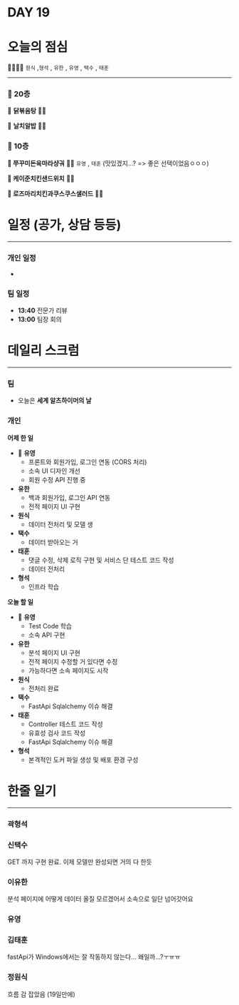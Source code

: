 # DAY 19

# 오늘의 점심

👨‍👩‍👧‍👧   `원식` ,`형석` , `유한` , `유영` , `택수` , `태훈`

---

### 🥣 20층

🥘 ****닭볶음탕**** 👋🏻

🍜 ****날치알밥**** 👋🏻

### 🥗 10층

**🍱 쭈꾸미돈육마라샹궈** 👋🏻  `유영` , `태훈` (맛있겠지…? => 좋은 선택이었음ㅇㅇㅇ)

**🥪 케이준치킨샌드위치** 👋🏻 

**🥗 로즈마리치킨과쿠스쿠스샐러드** 👋🏻

# 일정 (공가, 상담 등등)

---

### 개인 일정

- 

### 팀 일정

- **13:40** 전문가 리뷰
- **13:00** 팀장 회의

# 데일리 스크럼

---

### 팀

- 오늘은 **세계 알츠하이머의 날**

### 개인

**어제 한 일**

- 🐰 **유영**
    - 프론트와 회원가입, 로그인 연동 (CORS 처리)
    - 소속 UI 디자인 개선
    - 회원 수정 API 진행 중
- **유한**
    - 백과 회원가입, 로그인 API 연동
    - 전적 페이지 UI 구현
- **원식**
    - 데이터 전처리 및 모델 생
- **택수**
    - 데이터 받아오는 거
- **태훈**
    - 댓글 수정, 삭제 로직 구현 및 서비스 단 테스트 코드 작성
    - 데이터 전처리
- **형석**
    - 인프라 학습

**오늘 할 일**

- 🐰 **유영**
    - Test Code 학습
    - 소속 API 구현
- **유한**
    - 분석 페이지 UI 구현
    - 전적 페이지 수정할 거 있다면 수정
    - 가능하다면 소속 페이지도 시작
- **원식**
    - 전처리 완료
- **택수**
    - FastApi Sqlalchemy 이슈 해결
- **태훈**
    - Controller 테스트 코드 작성
    - 유효성 검사 코드 작성
    - FastApi Sqlalchemy 이슈 해결
- **형석**
    - 본격적인 도커 파일 생성 및 배포 환경 구성

# 한줄 일기

---

### 곽형석

### 신택수
GET 까지 구현 완료. 이제 모델만 완성되면 거의 다 한듯

### 이유한
분석 페이지에 어떻게 데이터 올질 모르겠어서 소속으로 일단 넘어갓어요

### 유영

### 김태훈
fastApi가 Windows에서는 잘 작동하지 않는다... 왜일까...?ㅜㅠㅠ

### 정원식
흐름 감 잡았음 (19일만에)
